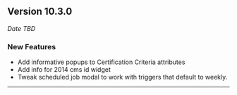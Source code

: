 
## Version 10.3.0
_Date TBD_

### New Features
* Add informative popups to Certification Criteria attributes
* Add info for 2014 cms id widget
* Tweak scheduled job modal to work with triggers that default to weekly.

---
